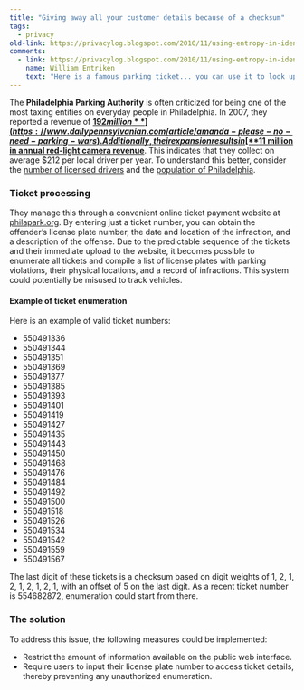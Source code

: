 ```yaml
---
title: "Giving away all your customer details because of a checksum"
tags:
  - privacy
old-link: https://privacylog.blogspot.com/2010/11/using-entropy-in-identifiers.html
comments:
  - link: https://privacylog.blogspot.com/2010/11/using-entropy-in-identifiers.html#comment-4425274784706274842
    name: William Entriken
    text: "Here is a famous parking ticket... you can use it to look up Justice Scalia's license plate!<br><br>https://articles.philly.com/2012-10-17/news/34527154_1_interpretation-of-legal-texts-justice-scalia-ppa-officer/2"
---
```


The **Philadelphia Parking Authority** is often criticized for being one of the most taxing entities on everyday people in Philadelphia. In 2007, they reported a revenue of [**$192 million**](https://www.dailypennsylvanian.com/article/amanda-please-no-need-parking-wars). Additionally, their expansion results in [**$11 million in annual red-light camera revenue**](https://www.philapark.org/redlight/fyr2010.pdf). This indicates that they collect on average $212 per local driver per year. To understand this better, consider the [number of licensed drivers](https://www.statemaster.com/graph/trn_lic_dri_tot_num-transportation-licensed-drivers-total-number) and the [population of Philadelphia](https://www.wolframalpha.com/input/?i=population+of+philadelphia+/+population+of+pennsylvania).

### Ticket processing

They manage this through a convenient online ticket payment website at [philapark.org](https://philapark.org/). By entering just a ticket number, you can obtain the offender’s license plate number, the date and location of the infraction, and a description of the offense. Due to the predictable sequence of the tickets and their immediate upload to the website, it becomes possible to enumerate all tickets and compile a list of license plates with parking violations, their physical locations, and a record of infractions. This system could potentially be misused to track vehicles.

#### Example of ticket enumeration

Here is an example of valid ticket numbers:

- 550491336
- 550491344
- 550491351
- 550491369
- 550491377
- 550491385
- 550491393
- 550491401
- 550491419
- 550491427
- 550491435
- 550491443
- 550491450
- 550491468
- 550491476
- 550491484
- 550491492
- 550491500
- 550491518
- 550491526
- 550491534
- 550491542
- 550491559
- 550491567

The last digit of these tickets is a checksum based on digit weights of 1, 2, 1, 2, 1, 2, 1, 2, 1, with an offset of 5 on the last digit. As a recent ticket number is 554682872, enumeration could start from there.

### The solution

To address this issue, the following measures could be implemented:

- Restrict the amount of information available on the public web interface.
- Require users to input their license plate number to access ticket details, thereby preventing any unauthorized enumeration.
